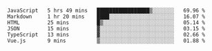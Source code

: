 
<!--
**xy406043/xy406043** is a ✨ _special_ ✨ repository because its `README.md` (this file) appears on your GitHub profile.

Here are some ideas to get you started:

- 🔭 I’m currently working on ...
- 🌱 I’m currently learning ...
- 👯 I’m looking to collaborate on ...
- 🤔 I’m looking for help with ...
- 💬 Ask me about ...
- 📫 How to reach me: ...
- 😄 Pronouns: ...
- ⚡ Fun fact: ...
-->

<!--START_SECTION:waka-->

```text
JavaScript   5 hrs 49 mins   █████████████████▒░░░░░░░   69.96 %
Markdown     1 hr 20 mins    ████░░░░░░░░░░░░░░░░░░░░░   16.07 %
HTML         25 mins         █▒░░░░░░░░░░░░░░░░░░░░░░░   05.14 %
JSON         15 mins         ▓░░░░░░░░░░░░░░░░░░░░░░░░   03.15 %
TypeScript   13 mins         ▓░░░░░░░░░░░░░░░░░░░░░░░░   02.66 %
Vue.js       9 mins          ▒░░░░░░░░░░░░░░░░░░░░░░░░   01.88 %
```

<!--END_SECTION:waka-->
